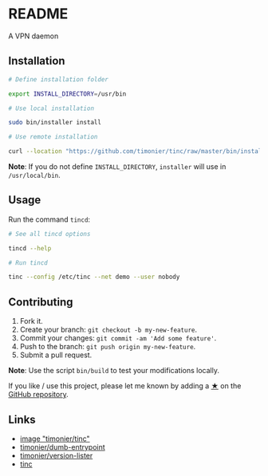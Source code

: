 # README

A VPN daemon

## Installation

```sh
# Define installation folder

export INSTALL_DIRECTORY=/usr/bin

# Use local installation

sudo bin/installer install

# Use remote installation

curl --location "https://github.com/timonier/tinc/raw/master/bin/installer" | sudo sh -s -- install
```

__Note__: If you do not define `INSTALL_DIRECTORY`, `installer` will use in `/usr/local/bin`.

## Usage

Run the command `tincd`:

```sh
# See all tincd options

tincd --help

# Run tincd

tinc --config /etc/tinc --net demo --user nobody
```

## Contributing

1. Fork it.
2. Create your branch: `git checkout -b my-new-feature`.
3. Commit your changes: `git commit -am 'Add some feature'`.
4. Push to the branch: `git push origin my-new-feature`.
5. Submit a pull request.

__Note__: Use the script `bin/build` to test your modifications locally.

If you like / use this project, please let me known by adding a [★](https://help.github.com/articles/about-stars/) on the [GitHub repository](https://github.com/timonier/tinc).

## Links

* [image "timonier/tinc"](https://hub.docker.com/r/timonier/tinc/)
* [timonier/dumb-entrypoint](https://github.com/timonier/dumb-entrypoint)
* [timonier/version-lister](https://github.com/timonier/version-lister)
* [tinc](https://www.tinc-vpn.org/)
